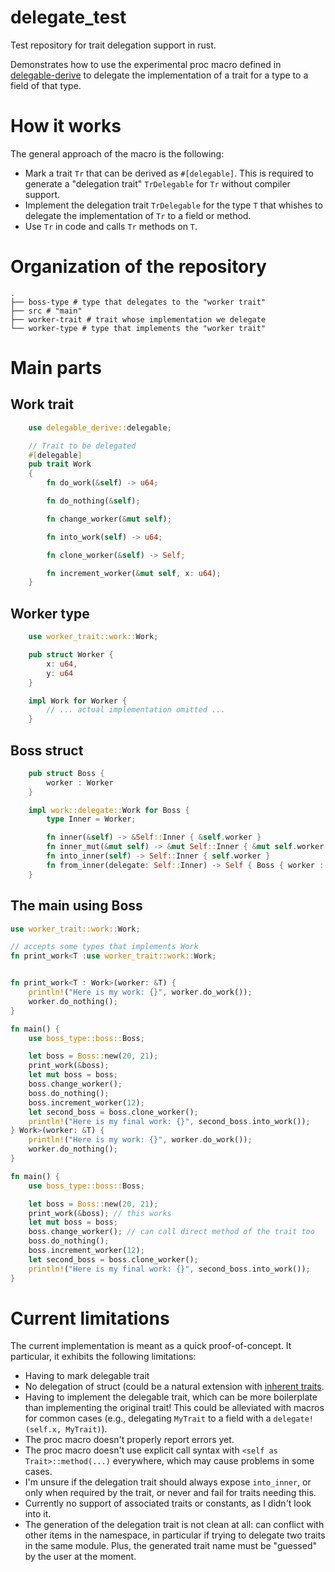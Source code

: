 # delegate_test
Test repository for trait delegation support in rust.

Demonstrates how to use the experimental proc macro defined in [delegable-derive](https://github.com/dureuill/delegable-derive) to delegate the implementation of a trait for a type to a field of that type.

# How it works
The general approach of the macro is the following:

* Mark a trait `Tr` that can be derived as `#[delegable]`. This is required to generate a "delegation trait" `TrDelegable` for `Tr` without compiler support.
* Implement the delegation trait `TrDelegable` for the type `T` that whishes to delegate the implementation of `Tr` to a field or method.
* Use `Tr` in code and calls `Tr` methods on `T`.

# Organization of the repository

```
.
├── boss-type # type that delegates to the "worker trait"
├── src # "main"
├── worker-trait # trait whose implementation we delegate
└── worker-type # type that implements the "worker trait"
```

# Main parts

## Work trait

```rust
    use delegable_derive::delegable;

    // Trait to be delegated
    #[delegable]
    pub trait Work
    {
        fn do_work(&self) -> u64;

        fn do_nothing(&self);

        fn change_worker(&mut self);

        fn into_work(self) -> u64;

        fn clone_worker(&self) -> Self;

        fn increment_worker(&mut self, x: u64);
    }
```
## Worker type

```rust
    use worker_trait::work::Work;

    pub struct Worker {
        x: u64,
        y: u64
    }

    impl Work for Worker {
        // ... actual implementation omitted ...
    }
```

## Boss struct

```rust
    pub struct Boss {
        worker : Worker
    }

    impl work::delegate::Work for Boss {
        type Inner = Worker;

        fn inner(&self) -> &Self::Inner { &self.worker }
        fn inner_mut(&mut self) -> &mut Self::Inner { &mut self.worker }
        fn into_inner(self) -> Self::Inner { self.worker }
        fn from_inner(delegate: Self::Inner) -> Self { Boss { worker : delegate }}
    }
```

## The main using Boss

```rust
use worker_trait::work::Work;

// accepts some types that implements Work
fn print_work<T :use worker_trait::work::Work;


fn print_work<T : Work>(worker: &T) {
    println!("Here is my work: {}", worker.do_work());
    worker.do_nothing();
}

fn main() {
    use boss_type::boss::Boss;

    let boss = Boss::new(20, 21);
    print_work(&boss);
    let mut boss = boss;
    boss.change_worker();
    boss.do_nothing();
    boss.increment_worker(12);
    let second_boss = boss.clone_worker();
    println!("Here is my final work: {}", second_boss.into_work());
} Work>(worker: &T) {
    println!("Here is my work: {}", worker.do_work());
    worker.do_nothing();
}

fn main() {
    use boss_type::boss::Boss;

    let boss = Boss::new(20, 21);
    print_work(&boss); // this works
    let mut boss = boss;
    boss.change_worker(); // can call direct method of the trait too
    boss.do_nothing();
    boss.increment_worker(12);
    let second_boss = boss.clone_worker();
    println!("Here is my final work: {}", second_boss.into_work());
}
```

# Current limitations

The current implementation is meant as a quick proof-of-concept. It particular, it exhibits the following limitations:

* Having to mark delegable trait
* No delegation of struct (could be a natural extension with [inherent traits](https://github.com/rust-lang/rfcs/pull/2375).
* Having to implement the delegable trait, which can be more boilerplate than implementing the original trait! This could be alleviated with macros for common cases (e.g., delegating `MyTrait` to a field with a `delegate!(self.x, MyTrait)`).
* The proc macro doesn't properly report errors yet.
* The proc macro doesn't use explicit call syntax with `<self as Trait>::method(...)` everywhere, which may cause problems in some cases.
* I'm unsure if the delegation trait should always expose `into_inner`, or only when required by the trait, or never and fail for traits needing this.
* Currently no support of associated traits or constants, as I didn't look into it.
* The generation of the delegation trait is not clean at all: can conflict with other items in the namespace, in particular if trying to delegate two traits in the same module. Plus, the generated trait name must be "guessed" by the user at the moment.
